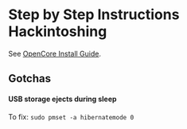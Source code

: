 # Step by Step Instructions Hackintoshing

See [OpenCore Install Guide](https://dortania.github.io/OpenCore-Install-Guide/).



## Gotchas

#### USB storage ejects during sleep

To fix: `sudo pmset -a hibernatemode 0`

